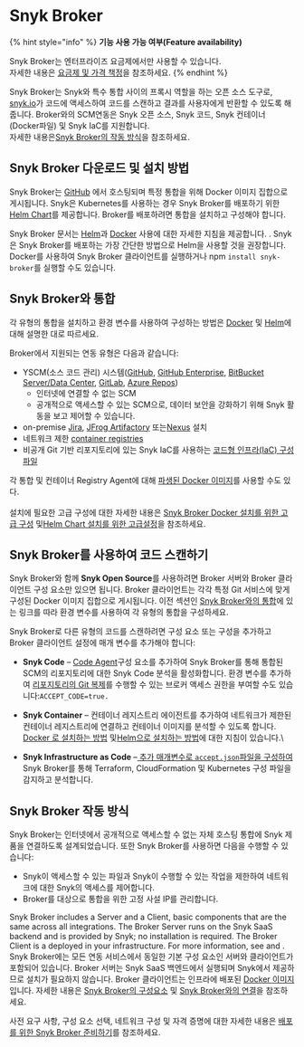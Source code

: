# Snyk Broker

{% hint style="info" %}
**기능 사용 가능 여부(Feature availability)**

Snyk Broker는 엔터프라이즈 요금제에서만 사용할 수 있습니다. \
자세한 내용은 [요금제 및 가격 책정](https://snyk.io/plans)을 참조하세요.
{% endhint %}

Snyk Broker는 Snyk와 특수 통합 사이의 프록시 역할을 하는 오픈 소스 도구로, [snyk.io](http://snyk.io/)가 코드에 액세스하여 코드를 스캔하고 결과를 사용자에게 반환할 수 있도록 해줍니다. Broker와의 SCM연동은 Snyk 오픈 소스, Snyk 코드, Snyk 컨테이너(Docker파일) 및 Snyk IaC를 지원합니다. \
자세한 내용은[Snyk Broker의 작동 방식](./#how-snyk-broker-works)을 참조하세요.&#x20;

## Snyk Broker 다운로드 및 설치 방법

Snyk Broker는 [GitHub](https://github.com/snyk/broker) 에서 호스팅되며 특정 통합을 위해 Docker 이미지 집합으로 게시됩니다. Snyk은 Kubernetes를 사용하는 경우 Snyk Broker를 배포하기 위한 [Helm Chart](https://github.com/snyk/snyk-broker-helm)를 제공합니다. Broker를 배포하려면 통합을 설치하고 구성해야 합니다.

Snyk Broker 문서는 [Helm](install-and-configure-snyk-broker/install-and-configure-broker-using-helm.md)과 [Docker](install-and-configure-snyk-broker/install-and-configure-broker-using-docker.md) 사용에 대한 자세한 지침을 제공합니다.  . Snyk은 Snyk Broker를 배포하는 가장 간단한 방법으로 Helm을 사용할 것을 권장합니다. Docker를 사용하여 Snyk Broker 클라이언트를 실행하거나 npm `install snyk-broker`를 실행할 수도 있습니다.

## Snyk Broker와 통합

각 유형의 통합을 설치하고 환경 변수를 사용하여 구성하는 방법은 [Docker](install-and-configure-snyk-broker/install-and-configure-broker-using-docker.md) 및 [Helm](install-and-configure-snyk-broker/install-and-configure-broker-using-helm.md)에 대해 설명한 대로 따르세요.

Broker에서 지원되는 연동 유형은 다음과 같습니다:

* YSCM(소스 코드 관리) 시스템([GitHub](install-and-configure-snyk-broker/github-install-and-configure-broker/), [GitHub Enterprise](install-and-configure-snyk-broker/github-enterprise-install-and-configure-broker/), [BitBucket Server/Data Center](install-and-configure-snyk-broker/bitbucket-server-data-center-install-and-configure-broker/), [GitLab](install-and-configure-snyk-broker/gitlab-install-and-configure-broker/), [Azure Repos](install-and-configure-snyk-broker/azure-repos-install-and-configure-broker/))
  * 인터넷에 연결할 수 없는 SCM
  * 공개적으로 액세스할 수 있는 SCM으로, 데이터 보안을 강화하기 위해 Snyk 활동을 보고 제어할 수 있습니다.
* on-premise [Jira](install-and-configure-snyk-broker/jira-install-and-configure-broker/), [JFrog Artifactory](install-and-configure-snyk-broker/artifactory-repository-install-and-configure-broker/) 또는[Nexus](install-and-configure-snyk-broker/nexus-repository-install-and-configure-broker/) 설치
* 네트워크 제한 [container registries](snyk-broker-container-registry-agent/)
* 비공개 Git 기반 리포지토리에 있는 Snyk IaC를 사용하는 [코드형 인프라(IaC) 구성 파일](snyk-broker-infrastructure-as-code-detection/)

각 통합 및 컨테이너 Registry Agent에 대해 [파생된 Docker 이미지](https://docs.snyk.io/snyk-admin/snyk-broker/install-and-configure-broker-using-docker/snyk-broker-set-up-examples/derived-docker-images-for-broker-client-integrations-and-container-registry-agent)를 사용할 수도 있다.\
\
설치에 필요한 고급 구성에 대한 자세한 내용은 [Snyk Broker Docker 설치를 위한 고급 구성](https://docs.snyk.io/snyk-admin/snyk-broker/install-and-configure-broker-using-docker/advanced-configuration-for-snyk-broker-docker-installation) 및[Helm Chart 설치를 위한 고급설정](https://docs.snyk.io/snyk-admin/snyk-broker/install-and-configure-broker-using-helm/advanced-setup-for-helm-chart-installation)을 참조하세요.

## Snyk Broker를 사용하여 코드 스캔하기

Snyk Broker와 함께 **Snyk Open Source**를 사용하려면 Broker 서버와 Broker 클라이언트 구성 요소만 있으면 됩니다. Broker 클라이언트는 각각 특정 Git 서비스에 맞게 구성된 Docker 이미지 집합으로 게시됩니다. 이전 섹션인 [Snyk Broker와의 통합](./#integrations-with-snyk-broker)에 있는 링크를 따라 환경 변수를 사용하여 각 유형의 통합을 구성하세요.

Snyk Broker로 다른 유형의 코드를 스캔하려면 구성 요소 또는 구성을 추가하고 Broker 클라이언트 설정에 매개 변수를 추가해야 합니다:

* **Snyk Code** – [Code Agent](snyk-broker-code-agent/)구성 요소를 추가하여 Snyk Broker를 통해 통합된 SCM의 리포지토리에 대한 Snyk Code 분석을 활성화합니다. 환경 변수를 추가하여 [리포지토리의 Git 복제](install-and-configure-snyk-broker/advanced-configuration-for-snyk-broker-docker-installation/snyk-code-clone-capability-with-broker-for-docker.md)를 수행할 수 있는 브로커 액세스 권한을 부여할 수도 있습니다:`ACCEPT_CODE=true.`
* **Snyk Container** – 컨테이너 레지스트리 에이전트를 추가하여 네트워크가 제한된 컨테이너 레지스트리에 연결하고 컨테이너 이미지를 분석할 수 있도록 합니다. [Docker 로 설치하는 방법](https://docs.snyk.io/snyk-admin/snyk-broker/snyk-broker-container-registry-agent#configuring-and-running-the-broker-client-for-container-registry-agent) 및[Helm으로 설치하는 방법](snyk-broker-container-registry-agent/install-broker-for-container-registry-agent-using-helm.md)에 대한 지침이 있습니다.\

* **Snyk Infrastructure as Code** –[ 추가 매개변수로 ](snyk-broker-infrastructure-as-code-detection/)[`accept.json`](snyk-broker-infrastructure-as-code-detection/)[파일을 구성하여 ](snyk-broker-infrastructure-as-code-detection/)Snyk Broker를 통해 Terraform, CloudFormation 및 Kubernetes 구성 파일을 감지하고 분석합니다.

## Snyk Broker 작동 방식

Snyk Broker는 인터넷에서 공개적으로 액세스할 수 없는 자체 호스팅 통합에 Snyk 제품을 연결하도록 설계되었습니다. 또한 Snyk Broker를 사용하면 다음을 수행할 수 있습니다:

* Snyk이 액세스할 수 있는 파일과 Snyk이 수행할 수 있는 작업을 제한하여 네트워크에 대한 Snyk의 액세스를 제어합니다.
* Broker를 대상으로 통합을 위한 고정 사설 IP를 관리합니다.

Snyk Broker includes a Server and a Client, basic components that are the same across all integrations. The Broker Server runs on the Snyk SaaS backend and is provided by Snyk; no installation is required. The Broker Client is a  deployed in your infrastructure. For more information, see  and .\
Snyk Broker에는 모든 연동 서비스에서 동일한 기본 구성 요소인 서버와 클라이언트가 포함되어 있습니다. Broker 서버는 Snyk SaaS 백엔드에서 실행되며 Snyk에서 제공하므로 설치가 필요하지 않습니다. Broker 클라이언트는 인프라에 배포된 [Docker 이미지](https://hub.docker.com/r/snyk/broker/)입니다. 자세한 내용은 [Snyk Broker의 구성요소](components-of-snyk-broker.md) 및 [Snyk Broker와의 연결](connections-with-snyk-broker.md)을 참조하세요.

사전 요구 사항, 구성 요소 선택, 네트워크 구성 및 자격 증명에 대한 자세한 내용은 [배포를 위한 Snyk Broker 준비하기](prepare-snyk-broker-for-deployment.md)를 참조하세요.
